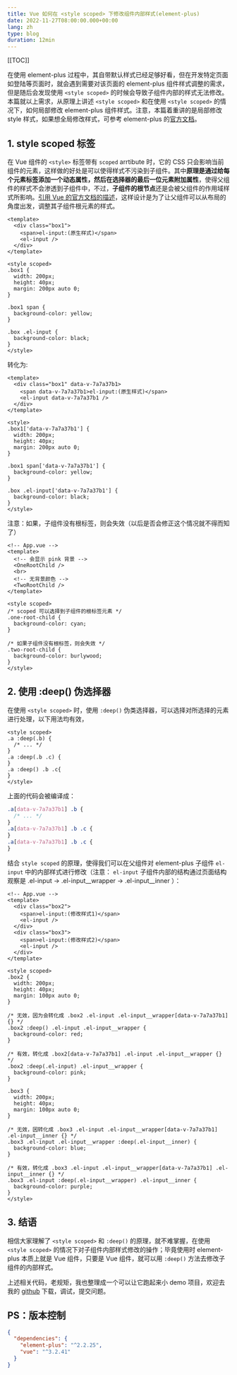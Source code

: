 ```yaml
---
title: Vue 如何在 <style scoped> 下修改组件内部样式(element-plus)
date: 2022-11-27T08:00:00.000+00:00
lang: zh
type: blog
duration: 12min
---
```


[[TOC]]

在使用 element-plus 过程中，其自带默认样式已经足够好看，但在开发特定页面如登陆等页面时，就会遇到需要对该页面的 element-plus 组件样式调整的需求，但是随后会发现使用 `<style scoped>` 的时候会导致子组件内部的样式无法修改。本篇就以上需求，从原理上讲述 `<style scoped>` 和在使用 `<style scoped>` 的情况下，如何局部修改 element-plus 组件样式。注意，本篇着重讲的是局部修改 style 样式，如果想全局修改样式，可参考 element-plus 的[官方文档](https://element-plus.org/zh-CN/guide/theming.html)。
##  1. style scoped 标签
在 Vue 组件的 `<style>` 标签带有 `scoped` arrtibute 时，它的 CSS 只会影响当前组件的元素，这样做的好处是可以使得样式不污染到子组件。其中**原理是通过给每个元素标签添加一个动态属性，然后在选择器的最后一位元素附加属性**，使得父组件的样式不会渗透到子组件中，不过，**子组件的根节点**还是会被父组件的作用域样式所影响。[引用 Vue 的官方文档的描述](https://cn.vuejs.org/api/sfc-css-features.html#scoped-css)，这样设计是为了让父组件可以从布局的角度出发，调整其子组件根元素的样式。
```vue
<template>
  <div class="box1">
    <span>el-input:(原生样式)</span>
    <el-input />
  </div>
</template>

<style scoped>
.box1 {
  width: 200px;
  height: 40px;
  margin: 200px auto 0;
}

.box1 span {
  background-color: yellow;
}

.box .el-input {
  background-color: black;
}
</style>
```
转化为:
```vue
<template>
  <div class="box1" data-v-7a7a37b1>
    <span data-v-7a7a37b1>el-input:(原生样式)</span>
    <el-input data-v-7a7a37b1 />
  </div>
</template>

<style>
.box1['data-v-7a7a37b1'] {
  width: 200px;
  height: 40px;
  margin: 200px auto 0;
}

.box1 span['data-v-7a7a37b1'] {
  background-color: yellow;
}

.box .el-input['data-v-7a7a37b1'] {
  background-color: black;
}
</style>
```
注意：如果，子组件没有根标签，则会失效（以后是否会修正这个情况就不得而知了）
```vue
<!-- App.vue -->
<template>
  <!-- 会显示 pink 背景 -->
  <OneRootChild />
  <br>
  <!-- 无背景颜色 -->
  <TwoRootChild />
</template>

<style scoped>
/* scoped 可以选择到子组件的根标签元素 */
.one-root-child {
  background-color: cyan;
}

/* 如果子组件没有根标签，则会失效 */
.two-root-child {
  background-color: burlywood;
}
</style>
```

## 2. 使用 :deep() 伪选择器
在使用 `<style scoped>` 时，使用 `:deep()` 伪类选择器，可以选择对所选择的元素进行处理，以下用法均有效，
```vue
<style scoped>
.a :deep(.b) {
  /* ... */
}
.a :deep(.b .c) {
}
.a :deep() .b .c{
}
</style>
```
上面的代码会被编译成：
```css
.a[data-v-7a7a37b1] .b {
  /* ... */
}
.a[data-v-7a7a37b1] .b .c {
}
.a[data-v-7a7a37b1] .b .c {
}
```
结合 `style scoped` 的原理，使得我们可以在父组件对 element-plus 子组件 `el-input` 中的内部样式进行修改（注意： `el-input` 子组件内部的结构通过页面结构观察是 .el-input -> .el-input__wrapper -> .el-input__inner ）：
```vue
<!-- App.vue -->
<template>
  <div class="box2">
    <span>el-input:(修改样式1)</span>
    <el-input />
  </div>
  <div class="box3">
    <span>el-input:(修改样式2)</span>
    <el-input />
  </div>
</template>

<style scoped>
.box2 {
  width: 200px;
  height: 40px;
  margin: 100px auto 0;
}

/* 无效，因为会转化成 .box2 .el-input .el-input__wrapper[data-v-7a7a37b1] {} */
.box2 :deep() .el-input .el-input__wrapper {
  background-color: red;
}

/* 有效，转化成 .box2[data-v-7a7a37b1] .el-input .el-input__wrapper {} */
.box2 :deep(.el-input) .el-input__wrapper {
  background-color: pink;
}

.box3 {
  width: 200px;
  height: 40px;
  margin: 100px auto 0;
}

/* 无效，因转化成 .box3 .el-input .el-input__wrapper[data-v-7a7a37b1] .el-input__inner {} */
.box3 .el-input .el-input__wrapper :deep(.el-input__inner) {
  background-color: blue;
}

/* 有效，转化成 .box3 .el-input .el-input__wrapper[data-v-7a7a37b1] .el-input__inner {} */
.box3 .el-input :deep(.el-input__wrapper) .el-input__inner {
  background-color: purple;
}
</style>
```
## 3. 结语
相信大家理解了 `<style scoped>` 和 `:deep()` 的原理，就不难掌握，在使用 `<style scoped>` 的情况下对子组件内部样式修改的操作；毕竟使用时 element-plus 本质上就是 Vue 组件，只要是 Vue 组件，就可以用 `:deep()` 方法去修改子组件的内部样式。

上述相关代码，老规矩，我也整理成一个可以让它跑起来小 demo 项目，欢迎去我的 [github](https://github.com/fwr220807/demo/tree/main/Partial-modification-of-element-plus-component-styles) 下载，调试，提交问题。

## PS：版本控制
```json
{
  "dependencies": {
    "element-plus": "^2.2.25",
    "vue": "^3.2.41"
  }
}
```
